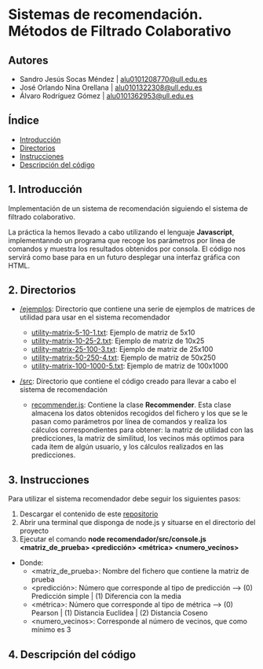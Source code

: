 # Sistemas de recomendación. Métodos de Filtrado Colaborativo

## Autores
* Sandro Jesús Socas Méndez  | alu0101208770@ull.edu.es
* José Orlando Nina Orellana | alu0101322308@ull.edu.es
* Álvaro Rodríguez Gómez     | alu0101362953@ull.edu.es

## Índice 
* [Introducción](#id1)
* [Directorios](#id2)
* [Instrucciones](#id3)
* [Descripción del código](#item4)

<a name="id1"></a>
## 1. Introducción 

Implementación de un sistema de recomendación siguiendo el sistema de filtrado colaborativo. 

La práctica la hemos llevado a cabo utilizando el lenguaje **Javascript**, implementanndo un programa que recoge los parámetros por línea de comandos y muestra los resultados 
obtenidos por consola. El código nos servirá como base para en un futuro desplegar una interfaz gráfica con HTML.

<a name="id2"></a>
## 2. Directorios

* [/ejemplos](https://github.com/AlvaroRGZ/GCO/tree/main/ejemplos): Directorio que contiene una serie de ejemplos de matrices de utilidad para usar en el sistema recomendador
  * [utility-matrix-5-10-1.txt](https://github.com/AlvaroRGZ/GCO/tree/main/ejemplos/utility-matrix-5-10-1.txt): Ejemplo de matriz de 5x10
  * [utility-matrix-10-25-2.txt](https://github.com/AlvaroRGZ/GCO/tree/main/ejemplos/utility-matrix-10-25-2.txt): Ejemplo de matriz de 10x25 
  * [utility-matrix-25-100-3.txt](https://github.com/AlvaroRGZ/GCO/tree/main/ejemplos/utility-matrix-25-100-3.txt): Ejemplo de matriz de 25x100
  * [utility-matrix-50-250-4.txt](https://github.com/AlvaroRGZ/GCO/tree/main/ejemplos/utility-matrix-50-250-4.txt): Ejemplo de matriz de 50x250
  * [utility-matrix-100-1000-5.txt](https://github.com/AlvaroRGZ/GCO/tree/main/ejemplos/utility-matrix-100-1000-5.txt): Ejemplo de matriz de 100x1000

* [/src](https://github.com/AlvaroRGZ/GCO/tree/main/src): Directorio que contiene el código creado para llevar a cabo el sistema de recomendación
  * [recommender.js](https://github.com/AlvaroRGZ/GCO/tree/main/src/recommender.js): Contiene la clase **Recommender**. Esta clase almacena los datos obtenidos recogidos del fichero y los que se le pasan como parámetros por línea de comandos y realiza los cálculos correspondientes para obtener: la matriz de utilidad con las predicciones, la matriz de similitud, los vecinos más optimos para cada item de algún usuario, y los cálculos realizados en las predicciones.

<a name="id3"></a>
## 3. Instrucciones 

Para utilizar el sistema recomendador debe seguir los siguientes pasos: 

1. Descargar el contenido de este [repositorio](https://github.com/AlvaroRGZ/GCO)
2. Abrir una terminal que disponga de node.js y situarse en el directorio del proyecto
3. Ejecutar el comando **node recomendador/src/console.js <matriz_de_prueba> <predicción> <métrica> <numero_vecinos>** 
* Donde: 
  * <matriz_de_prueba>: Nombre del fichero que contiene la matriz de prueba
  * <predicción>: Número que corresponde al tipo de predicción --> (0) Predicción simple | (1) Diferencia con la media 
  * <métrica>: Número que corresponde al tipo de métrica --> (0) Pearson | (1) Distancia Euclídea | (2) Distancia Coseno
  * <numero_vecinos>: Corresponde al número de vecinos, que como mínimo es 3


<a name="id4"></a>
## 4. Descripción del código




